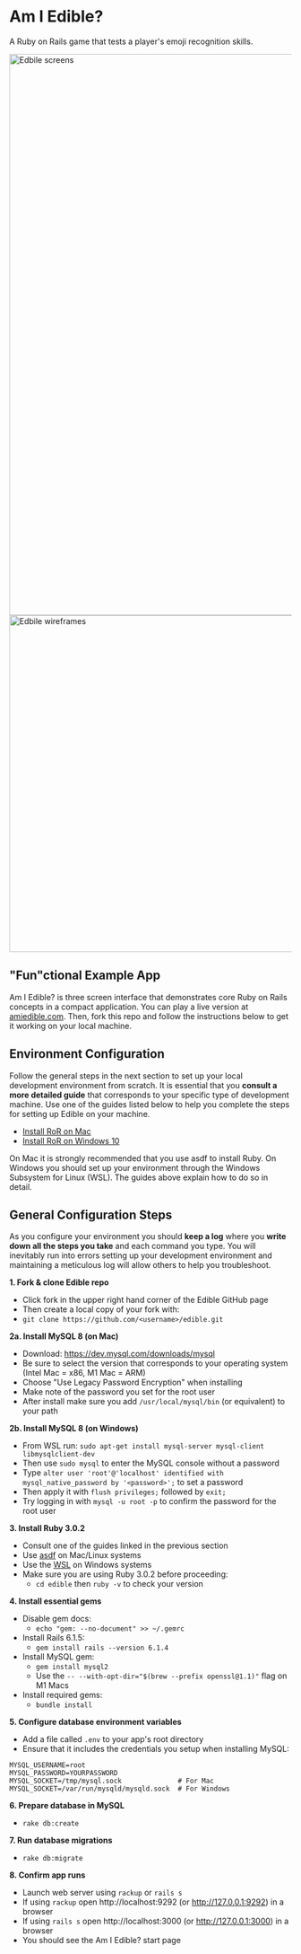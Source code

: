 # Am I Edible?

A Ruby on Rails game that tests a player's emoji recognition skills.

<img width="1000" alt="Edbile screens" src="https://user-images.githubusercontent.com/126442/161377732-7181ada1-8f3f-4d83-b78f-64d49a302401.png">
<img width="600" alt="Edbile wireframes" src="https://user-images.githubusercontent.com/126442/161378219-4bbab01f-251a-4f88-977a-5b9e1608dc3b.jpg">

## "Fun"ctional Example App
Am I Edible? is three screen interface that demonstrates core Ruby on Rails concepts in a compact application. You can play a live version at [amiedible.com](https://amiedible.com). Then, fork this repo and follow the instructions below to get it working on your local machine.

## Environment Configuration
Follow the general steps in the next section to set up your local development environment from scratch. It is essential that you **consult a more detailed guide** that corresponds to your specific type of development machine. Use one of the guides listed below to help you complete the steps for setting up Edible on your machine.

* [Install RoR on Mac](https://mac.install.guide/ruby/index.html)
* [Install RoR on Windows 10](https://gorails.com/setup/windows/10)

On Mac it is strongly recommended that you use asdf to install Ruby. On Windows you should set up your environment through the Windows Subsystem for Linux (WSL). The guides above explain how to do so in detail.

## General Configuration Steps

As you configure your environment you should **keep a log** where you **write down all the steps you take** and each command you type. You will inevitably run into errors setting up your development environment and maintaining a meticulous log will allow others to help you troubleshoot. 
 
**1. Fork & clone Edible repo**
* Click fork in the upper right hand corner of the Edible GitHub page
* Then create a local copy of your fork with:
* `git clone https://github.com/<username>/edible.git`

**2a. Install MySQL 8 (on Mac)**
* Download: https://dev.mysql.com/downloads/mysql
* Be sure to select the version that corresponds to your operating system (Intel Mac = x86, M1 Mac = ARM)
* Choose "Use Legacy Password Encryption" when installing
* Make note of the password you set for the root user
* After install make sure you add `/usr/local/mysql/bin` (or equivalent) to your path

**2b. Install MySQL 8 (on Windows)**
* From WSL run: `sudo apt-get install mysql-server mysql-client libmysqlclient-dev`
* Then use `sudo mysql` to enter the MySQL console without a password
* Type `alter user 'root'@'localhost' identified with mysql_native_password by '<password>';` to set a password
* Then apply it with `flush privileges;` followed by `exit;`
* Try logging in with `mysql -u root -p` to confirm the password for the root user

**3. Install Ruby 3.0.2**
* Consult one of the guides linked in the previous section
* Use [asdf](https://asdf-vm.com/guide/getting-started.html) on Mac/Linux systems
* Use the [WSL](https://docs.microsoft.com/en-us/windows/wsl) on Windows systems
* Make sure you are using Ruby 3.0.2 before proceeding:
  * `cd edible` then `ruby -v` to check your version

**4. Install essential gems**
* Disable gem docs:
  * `echo "gem: --no-document" >> ~/.gemrc`
* Install Rails 6.1.5:
  * `gem install rails --version 6.1.4`
* Install MySQL gem:
  * `gem install mysql2`
  * Use the `-- --with-opt-dir="$(brew --prefix openssl@1.1)"` flag on M1 Macs
* Install required gems:
  * `bundle install`

**5. Configure database environment variables**
* Add a file called `.env` to your app's root directory
* Ensure that it includes the credentials you setup when installing MySQL:

```shell
MYSQL_USERNAME=root
MYSQL_PASSWORD=YOURPASSWORD
MYSQL_SOCKET=/tmp/mysql.sock              # For Mac
MYSQL_SOCKET=/var/run/mysqld/mysqld.sock  # For Windows
```

**6. Prepare database in MySQL**
* `rake db:create`

**7. Run database migrations**
* `rake db:migrate`

**8. Confirm app runs**
* Launch web server using `rackup` or `rails s`
* If using `rackup` open http://localhost:9292 (or http://127.0.0.1:9292) in a browser
* If using `rails s` open http://localhost:3000 (or http://127.0.0.1:3000) in a browser
* You should see the Am I Edible? start page
